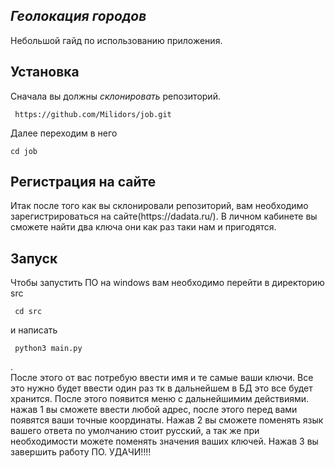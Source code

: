 ***Геолокация городов***
-------------------------
Небольшой гайд по использованию приложения.
## Установка
Сначала вы должны _склонировать_ репозиторий.
<pre class="notranslate">
<code> https://github.com/Milidors/job.git</code>
</pre>
Далее переходим в него 
<pre class="notranslate">
<code>cd job</code>
</pre>
## Регистрация на сайте
<div>Итак после того как вы склонировали репозиторий, вам необходимо зарегистрироваться на сайте(https://dadata.ru/).
В личном кабинете вы сможете найти два ключа они как раз таки нам и пригодятся. </div>

## Запуск

<div>Чтобы запустить ПО на windows вам необходимо перейти в директорию src<pre class="notranslate">
<code> cd src </code>
</pre>
 и написать
<pre class="notranslate">
<code> python3 main.py</code>
</pre>.</div>
После этого от вас потребую ввести имя и те самые ваши ключи.
Все это нужно будет ввести один раз тк в дальнейшем в БД это все будет хранится. 
После этого появится меню с дальнейшимим действиями. 
нажав 1 вы сможете ввести любой адрес, после этого перед вами появятся ваши точные координаты. 
Нажав 2 вы сможете поменять язык вашего ответа по умолчанию стоит русский, а так же при необходимости можете поменять значения ваших ключей. 
Нажав 3 вы завершить работу ПО.
УДАЧИ!!!!
